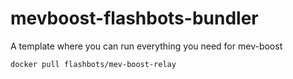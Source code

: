 # mevboost-flashbots-bundler
 A template where you can run everything you need for mev-boost


```bash
docker pull flashbots/mev-boost-relay
```

